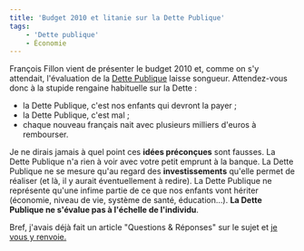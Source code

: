 ```yaml
---
title: 'Budget 2010 et litanie sur la Dette Publique'
tags:
    - 'Dette publique'
    - Économie
---
```


François Fillon vient de présenter le budget 2010 et, comme on s'y attendait, l'évaluation de la [Dette Publique](/notes/2009-01-dette-publique/) laisse songueur. Attendez-vous donc à la stupide rengaine habituelle sur la Dette :

- la Dette Publique, c'est nos enfants qui devront la payer ;
- la Dette Publique, c'est mal ;
- chaque nouveau français nait avec plusieurs milliers d'euros à rembourser.

Je ne dirais jamais à quel point ces **idées préconçues** sont fausses. La Dette Publique n'a rien à voir avec votre petit emprunt à la banque. La Dette Publique ne se mesure qu'au regard des **investissements** qu'elle permet de réaliser (et là, il y aurait éventuellement à redire). La Dette Publique ne représente qu'une infime partie de ce que nos enfants vont hériter (économie, niveau de vie, système de santé, éducation…). **La Dette Publique ne s'évalue pas à l'échelle de l'individu**.

Bref, j'avais déjà fait un article "Questions &amp; Réponses" sur le sujet et [je vous y renvoie.](/notes/2009-01-dette-publique/)
